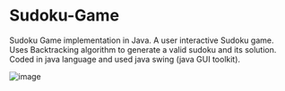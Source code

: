# Sudoku-Game
Sudoku Game implementation in Java. A user interactive Sudoku game. Uses Backtracking algorithm to generate a valid sudoku and its solution. Coded in java language and used java swing (java GUI toolkit).

![image](https://user-images.githubusercontent.com/88033871/127476053-0f2ea869-1702-4ce1-99d5-fde7a83759f3.png)
